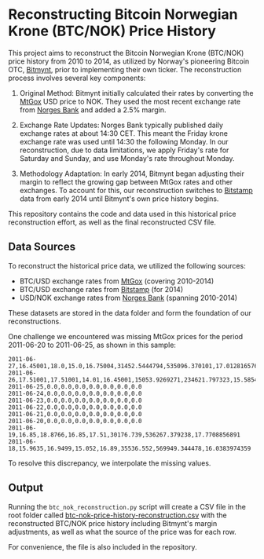 # Reconstructing Bitcoin Norwegian Krone (BTC/NOK) Price History

This project aims to reconstruct the Bitcoin Norwegian Krone (BTC/NOK) price history from 2010 to 2014, as utilized by Norway's pioneering Bitcoin OTC, [Bitmynt](https://bitmynt.no), prior to implementing their own ticker. The reconstruction process involves several key components:

1. Original Method: Bitmynt initially calculated their rates by converting the [MtGox](https://en.wikipedia.org/wiki/Mt._Gox) USD price to NOK. They used the most recent exchange rate from [Norges Bank](https://www.norges-bank.no/en/) and added a 2.5% margin.

2. Exchange Rate Updates: Norges Bank typically published daily exchange rates at about 14:30 CET. This meant the Friday krone exchange rate was used until 14:30 the following Monday. In our reconstruction, due to data limitations, we apply Friday's rate for Saturday and Sunday, and use Monday's rate throughout Monday.

3. Methodology Adaptation: In early 2014, Bitmynt began adjusting their margin to reflect the growing gap between MtGox rates and other exchanges. To account for this, our reconstruction switches to [Bitstamp](https://www.bitstamp.net) data from early 2014 until Bitmynt's own price history begins.

This repository contains the code and data used in this historical price reconstruction effort, as well as the final reconstructed CSV file.

## Data Sources

To reconstruct the historical price data, we utilized the following sources:

* BTC/USD exchange rates from [MtGox](https://raw.githubusercontent.com/marcosebarreto/Datasets/master/BCHARTS-MTGOXUSD.csv) (covering 2010-2014)
* BTC/USD exchange rates from [Bitstamp](https://www.bitstamp.net/api/v2/ohlc/btcusd/?step=86400&limit=120&end=1398895200) (for 2014)
* USD/NOK exchange rates from [Norges Bank](https://data.norges-bank.no/api/data/EXR/B.USD.NOK.SP?format=csv&startPeriod=2010-07-16&endPeriod=2014-06-01&bom=include) (spanning 2010-2014)

These datasets are stored in the data folder and form the foundation of our reconstructions.

One challenge we encountered was missing MtGox prices for the period 2011-06-20 to 2011-06-25, as shown in this sample:

```csv
2011-06-27,16.45001,18.0,15.0,16.75004,31452.5444794,535096.370101,17.0128165768
2011-06-26,17.51001,17.51001,14.01,16.45001,15053.9269271,234621.797323,15.585421562
2011-06-25,0.0,0.0,0.0,0.0,0.0,0.0,0.0
2011-06-24,0.0,0.0,0.0,0.0,0.0,0.0,0.0
2011-06-23,0.0,0.0,0.0,0.0,0.0,0.0,0.0
2011-06-22,0.0,0.0,0.0,0.0,0.0,0.0,0.0
2011-06-21,0.0,0.0,0.0,0.0,0.0,0.0,0.0
2011-06-20,0.0,0.0,0.0,0.0,0.0,0.0,0.0
2011-06-19,16.85,18.8766,16.85,17.51,30176.739,536267.379238,17.7708856891
2011-06-18,15.9635,16.9499,15.052,16.89,35536.552,569949.344478,16.0383974359
```

To resolve this discrepancy, we interpolate the missing values.

## Output

Running the `btc_nok_reconstruction.py` script will create a CSV file in the root folder called [btc-nok-price-history-reconstruction.csv](btc-nok-price-history-reconstruction.csv) with the reconstructed BTC/NOK price history including Bitmynt's margin adjustments, as well as what the source of the price was for each row.

For convenience, the file is also included in the repository.